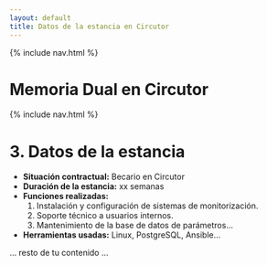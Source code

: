 ```yaml
---
layout: default
title: Datos de la estancia en Circutor
---
```


{% include nav.html %}

# Memoria Dual en Circutor

{% include nav.html %}

# 3. Datos de la estancia

- **Situación contractual:** Becario en Circutor  
- **Duración de la estancia:** xx semanas  
- **Funciones realizadas:**  
  1. Instalación y configuración de sistemas de monitorización.  
  2. Soporte técnico a usuarios internos.  
  3. Mantenimiento de la base de datos de parámetros…
- **Herramientas usadas:** Linux, PostgreSQL, Ansible…

… resto de tu contenido …

